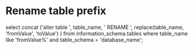 # Rename table prefix
 select concat ('alter table ', table_name, ' RENAME ', replace(table_name, 'fromValue', 'toValue') ) 
 from information_schema.tables 
 where table_name like 'fromValue%' 
 and table_schema = 'database_name';
